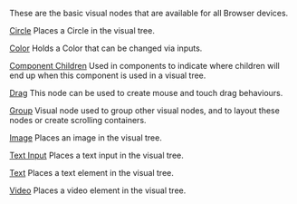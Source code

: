 These are the basic visual nodes that are available for all Browser devices.

[Circle](./circle)
Places a Circle in the visual tree.

[Color](./color)
Holds a Color that can be changed via inputs.

[Component Children](./component-children)
Used in components to indicate where children will end up when this component is used in a visual tree.

[Drag](./drag)
This node can be used to create mouse and touch drag behaviours.

[Group](./group)
Visual node used to group other visual nodes, and to layout these nodes or create scrolling containers.

[Image](./image)
Places an image in the visual tree.

[Text Input](./text-input)
Places a text input in the visual tree.

[Text](./text)
Places a text element in the visual tree.

[Video](./video)
Places a video element in the visual tree.
